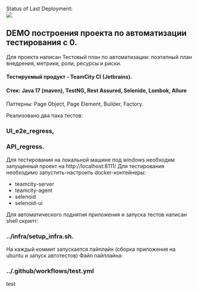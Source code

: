 Status of Last Deployment:<br>
<img src="https://github.com/AnastasiiaBycova/core-qa/workflows/TeamCity-Tests/badge.svg?branch=master"><br>

## DEMO построения проекта по автоматизации тестирования с 0.
Для проекта написан Тестовый план по автоматизации:
поэтапный план внедрения, метрики, роли, ресурсы и риски.

#### Тестируемый продукт - TeamCity CI (Jetbrains).

#### Стек: Java 17 (maven), TestNG, Rest Assured, Selenide, Lombok, Allure
Паттерны: Page Object, Page Element, Builder, Factory.



Реализовано два пака тестов:
### UI_e2e_regress, 
### API_regress.

Для тестирования на локальной машине под windows необходим запущенный проект на http://localhost:8111/
Для тестирования необходимо запустить-настроить docker-контейнеры:
- teamcity-server
- teamcity-agent
- selenoid
- selenoid-ui

Для автоматического поднятия приложения и запуска тестов написан shell скрипт:
### ../infra/setup_infra.sh.

На каждый коммит запускается пайплайн (сборка приложения на ubuntu и запуск автотестов)
Файл пайплайна: 
### ../.github/workflows/test.yml

test

